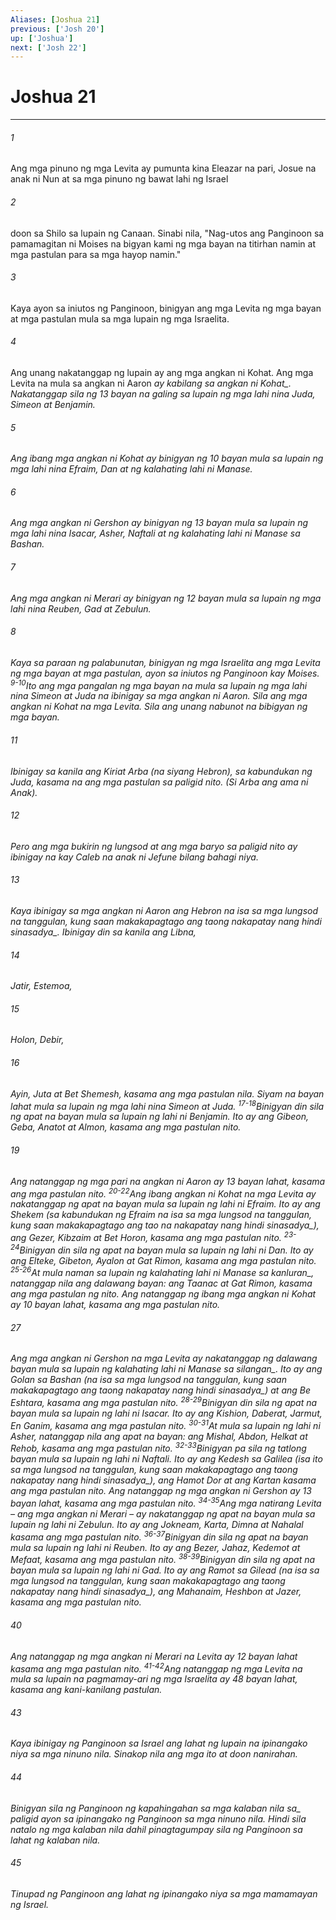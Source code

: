 ```yaml
---
Aliases: [Joshua 21]
previous: ['Josh 20']
up: ['Joshua']
next: ['Josh 22']
---
```

# Joshua 21

***






















###### 1 










Ang mga pinuno ng mga Levita ay pumunta kina Eleazar na pari, Josue na anak ni Nun at sa mga pinuno ng bawat lahi ng Israel 





















###### 2 










doon sa Shilo sa lupain ng Canaan. Sinabi nila, "Nag-utos ang Panginoon sa pamamagitan ni Moises na bigyan kami ng mga bayan na titirhan namin at mga pastulan para sa mga hayop namin." 





















###### 3 










Kaya ayon sa iniutos ng Panginoon, binigyan ang mga Levita ng mga bayan at mga pastulan mula sa mga lupain ng mga Israelita. 





















###### 4 










Ang unang nakatanggap ng lupain ay ang mga angkan ni Kohat. Ang mga Levita na mula sa angkan ni Aaron <i class="trans-change">ay kabilang sa angkan ni Kohat_. Nakatanggap sila ng 13 bayan na galing sa lupain ng mga lahi nina Juda, Simeon at Benjamin. 





















###### 5 










Ang ibang mga angkan ni Kohat ay binigyan ng 10 bayan mula sa lupain ng mga lahi nina Efraim, Dan at ng kalahating lahi ni Manase. 





















###### 6 










Ang mga angkan ni Gershon ay binigyan ng 13 bayan mula sa lupain ng mga lahi nina Isacar, Asher, Naftali at ng kalahating lahi ni Manase sa Bashan. 





















###### 7 










Ang mga angkan ni Merari ay binigyan ng 12 bayan mula sa lupain ng mga lahi nina Reuben, Gad at Zebulun. 





















###### 8 










Kaya sa paraan ng palabunutan, binigyan ng mga Israelita ang mga Levita ng mga bayan at mga pastulan, ayon sa iniutos ng Panginoon kay Moises. <sup class="versenum">9-10</sup>Ito ang mga pangalan ng mga bayan na mula sa lupain ng mga lahi nina Simeon at Juda na ibinigay sa mga angkan ni Aaron. Sila ang mga angkan ni Kohat na mga Levita. Sila ang unang nabunot na bibigyan ng mga bayan. 





















###### 11 










Ibinigay sa kanila ang Kiriat Arba (na siyang Hebron), sa kabundukan ng Juda, kasama na ang mga pastulan sa paligid nito. (Si Arba ang ama ni Anak). 





















###### 12 










Pero ang mga bukirin ng lungsod at ang mga baryo sa paligid nito ay ibinigay na kay Caleb na anak ni Jefune bilang bahagi niya. 





















###### 13 










Kaya ibinigay sa mga angkan ni Aaron ang Hebron na isa sa mga lungsod na tanggulan, kung saan makakapagtago ang taong nakapatay <i class="trans-change">nang hindi sinasadya_. Ibinigay din sa kanila ang Libna, 





















###### 14 










Jatir, Estemoa, 





















###### 15 










Holon, Debir, 





















###### 16 










Ayin, Juta at Bet Shemesh, kasama ang mga pastulan nila. Siyam na bayan lahat mula sa lupain ng mga lahi nina Simeon at Juda. <sup class="versenum">17-18</sup>Binigyan din sila ng apat na bayan mula sa lupain ng lahi ni Benjamin. Ito ay ang Gibeon, Geba, Anatot at Almon, kasama ang mga pastulan nito. 





















###### 19 










Ang natanggap ng mga pari na angkan ni Aaron ay 13 bayan lahat, kasama ang mga pastulan nito. <sup class="versenum">20-22</sup>Ang ibang angkan ni Kohat na mga Levita ay nakatanggap ng apat na bayan mula sa lupain ng lahi ni Efraim. Ito ay ang Shekem (sa kabundukan ng Efraim na isa sa mga lungsod na tanggulan, kung saan makakapagtago ang tao na nakapatay <i class="trans-change">nang hindi sinasadya_), ang Gezer, Kibzaim at Bet Horon, kasama ang mga pastulan nito. <sup class="versenum">23-24</sup>Binigyan din sila ng apat na bayan mula sa lupain ng lahi ni Dan. Ito ay ang Elteke, Gibeton, Ayalon at Gat Rimon, kasama ang mga pastulan nito. <sup class="versenum">25-26</sup>At mula naman sa lupain ng kalahating lahi ni Manase <i class="trans-change">sa kanluran_, natanggap nila ang dalawang bayan: ang Taanac at Gat Rimon, kasama ang mga pastulan ng nito. Ang natanggap ng ibang mga angkan ni Kohat ay 10 bayan lahat, kasama ang mga pastulan nito. 





















###### 27 










Ang mga angkan ni Gershon na mga Levita ay nakatanggap ng dalawang bayan mula sa lupain ng kalahating lahi ni Manase <i class="trans-change">sa silangan_. Ito ay ang Golan sa Bashan (na isa sa mga lungsod na tanggulan, kung saan makakapagtago ang taong nakapatay <i class="trans-change">nang hindi sinasadya_) at ang Be Eshtara, kasama ang mga pastulan nito. <sup class="versenum">28-29</sup>Binigyan din sila ng apat na bayan mula sa lupain ng lahi ni Isacar. Ito ay ang Kishion, Daberat, Jarmut, En Ganim, kasama ang mga pastulan nito. <sup class="versenum">30-31</sup>At mula sa lupain ng lahi ni Asher, natanggap nila ang apat na bayan: ang Mishal, Abdon, Helkat at Rehob, kasama ang mga pastulan nito. <sup class="versenum">32-33</sup>Binigyan pa sila ng tatlong bayan mula sa lupain ng lahi ni Naftali. Ito ay ang Kedesh sa Galilea (isa ito sa mga lungsod na tanggulan, kung saan makakapagtago ang taong nakapatay <i class="trans-change">nang hindi sinasadya_), ang Hamot Dor at ang Kartan kasama ang mga pastulan nito. Ang natanggap ng mga angkan ni Gershon ay 13 bayan lahat, kasama ang mga pastulan nito. <sup class="versenum">34-35</sup>Ang mga natirang Levita – ang mga angkan ni Merari – ay nakatanggap ng apat na bayan mula sa lupain ng lahi ni Zebulun. Ito ay ang Jokneam, Karta, Dimna at Nahalal kasama ang mga pastulan nito. <sup class="versenum">36-37</sup>Binigyan din sila ng apat na bayan mula sa lupain ng lahi ni Reuben. Ito ay ang Bezer, Jahaz, Kedemot at Mefaat, kasama ang mga pastulan nito. <sup class="versenum">38-39</sup>Binigyan din sila ng apat na bayan mula sa lupain ng lahi ni Gad. Ito ay ang Ramot sa Gilead (na isa sa mga lungsod na tanggulan, kung saan makakapagtago ang taong nakapatay <i class="trans-change">nang hindi sinasadya_), ang Mahanaim, Heshbon at Jazer, kasama ang mga pastulan nito. 





















###### 40 










Ang natanggap ng mga angkan ni Merari na Levita ay 12 bayan lahat kasama ang mga pastulan nito. <sup class="versenum">41-42</sup>Ang natanggap ng mga Levita na mula sa lupain na pagmamay-ari ng mga Israelita ay 48 bayan lahat, kasama ang kani-kanilang pastulan. 





















###### 43 










Kaya ibinigay ng Panginoon sa Israel ang lahat ng lupain na ipinangako niya sa mga ninuno nila. Sinakop nila ang mga ito at doon nanirahan. 





















###### 44 










Binigyan sila ng Panginoon ng kapahingahan sa <i class="trans-change">mga kalaban nila sa_ paligid ayon sa ipinangako ng Panginoon sa mga ninuno nila. Hindi sila natalo ng mga kalaban nila dahil pinagtagumpay sila ng Panginoon sa lahat ng kalaban nila. 





















###### 45 










Tinupad ng Panginoon ang lahat ng ipinangako niya sa mga mamamayan ng Israel.
